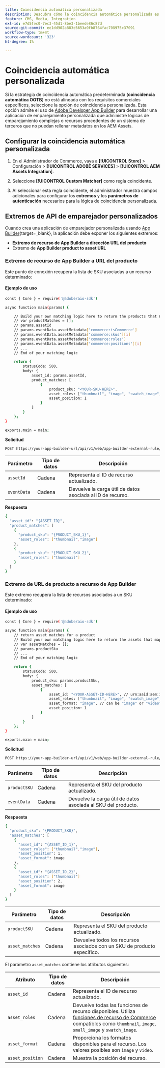 ```yaml
---
title: Coincidencia automática personalizada
description: Descubra cómo la coincidencia automática personalizada es especialmente útil para los comerciantes con una lógica de coincidencia compleja o para aquellos que dependen de un sistema de terceros que no puede rellenar metadatos en los AEM Assets.
feature: CMS, Media, Integration
exl-id: e7d5fec0-7ec3-45d1-8be3-1beede86c87d
source-git-commit: ee1dd902a883e5653a9fb8764fac708975c37091
workflow-type: tm+mt
source-wordcount: '323'
ht-degree: 1%

---
```


# Coincidencia automática personalizada

Si la estrategia de coincidencia automática predeterminada (**coincidencia automática OOTB**) no está alineada con los requisitos comerciales específicos, seleccione la opción de coincidencia personalizada. Esta opción admite el uso de [Adobe Developer App Builder](https://experienceleague.adobe.com/en/docs/commerce-learn/tutorials/adobe-developer-app-builder/introduction-to-app-builder) para desarrollar una aplicación de emparejamiento personalizada que administre lógicas de emparejamiento complejas o recursos procedentes de un sistema de terceros que no puedan rellenar metadatos en los AEM Assets.

## Configurar la coincidencia automática personalizada

1. En el Administrador de Commerce, vaya a **[!UICONTROL Store]** > Configuración > **[!UICONTROL ADOBE SERVICES]** > **[!UICONTROL AEM Assets Integration]**.

1. Seleccione **[!UICONTROL Custom Matcher]** como regla coincidente.

1. Al seleccionar esta regla coincidente, el administrador muestra campos adicionales para configurar los **extremos** y los **parámetros de autenticación** necesarios para la lógica de coincidencia personalizada.

## Extremos de API de emparejador personalizados

Cuando crea una aplicación de emparejador personalizada usando [App Builder](https://experienceleague.adobe.com/en/docs/commerce-learn/tutorials/adobe-developer-app-builder/introduction-to-app-builder){target=_blank}, la aplicación debe exponer los siguientes extremos:

* **Extremo de recurso de App Builder a dirección URL del producto**
* Extremo de **App Builder product to asset URL**

### Extremo de recurso de App Builder a URL del producto

Este punto de conexión recupera la lista de SKU asociadas a un recurso determinado:

#### Ejemplo de uso

```bash
const { Core } = require('@adobe/aio-sdk')

async function main(params) {

    // Build your own matching logic here to return the products that map to the assetId
    // var productMatches = [];
    // params.assetId
    // params.eventData.assetMetadata['commerce:isCommerce']
    // params.eventData.assetMetadata['commerce:skus'][i]
    // params.eventData.assetMetadata['commerce:roles']
    // params.eventData.assetMetadata['commerce:positions'][i]
    // ...
    // End of your matching logic

    return {
        statusCode: 500,
        body: {
            asset_id: params.assetId,
            product_matches: [
                {
                    product_sku: "<YOUR-SKU-HERE>",
                    asset_roles: ["thumbnail", "image", "swatch_image", "small_image"],
                    asset_position: 1
                }
            ]
        }
    };
}

exports.main = main;
```

**Solicitud**

```bash
POST https://your-app-builder-url/api/v1/web/app-builder-external-rule/asset-to-product
```

| Parámetro | Tipo de datos | Descripción |
| --- | --- | --- |
| `assetId` | Cadena | Representa el ID de recurso actualizado. |
| `eventData` | Cadena | Devuelve la carga útil de datos asociada al ID de recurso. |

**Respuesta**

```bash
{
  "asset_id": "{ASSET_ID}",
  "product_matches": [
    {
      "product_sku": "{PRODUCT_SKU_1}",
      "asset_roles": ["thumbnail","image"]
    },
    {
      "product_sku": "{PRODUCT_SKU_2}",
      "asset_roles": ["thumbnail"]
    }
  ]
}
```

### Extremo de URL de producto a recurso de App Builder

Este extremo recupera la lista de recursos asociados a un SKU determinado:

#### Ejemplo de uso

```bash
const { Core } = require('@adobe/aio-sdk')

async function main(params) {
    // return asset matches for a product
    // Build your own matching logic here to return the assets that map to the productSku
    // var assetMatches = [];
    // params.productSku
    // ...
    // End of your matching logic

    return {
        statusCode: 500,
        body: {
            product_sku: params.productSku,
            asset_matches: [
                {
                    asset_id: "<YOUR-ASSET-ID-HERE>", // urn:aaid:aem:1aa1d5i2-17h8-40a7-a228-e3ur588deee1
                    asset_roles: ["thumbnail", "image", "swatch_image", "small_image"],
                    asset_format: "image", // can be "image" or "video"
                    asset_position: 1
                }
            ]
        }
    };
}

exports.main = main;
```

**Solicitud**

```bash
POST https://your-app-builder-url/api/v1/web/app-builder-external-rule/product-to-asset
```

| Parámetro | Tipo de datos | Descripción |
| --- | --- | --- |
| `productSKU` | Cadena | Representa el SKU del producto actualizado. |
| `eventData` | Cadena | Devuelve la carga útil de datos asociada al SKU del producto. |

**Respuesta**

```bash
{
  "product_sku": "{PRODUCT_SKU}",
  "asset_matches": [
    {
      "asset_id": "{ASSET_ID_1}",
      "asset_roles": ["thumbnail","image"],
      "asset_position": 1,
      "asset_format": image
    },
    {
      "asset_id": "{ASSET_ID_2}",
      "asset_roles": ["thumbnail"]
      "asset_position": 2,
      "asset_format": image     
    }
  ]
}
```

| Parámetro | Tipo de datos | Descripción |
| --- | --- | --- |
| `productSKU` | Cadena | Representa el SKU del producto actualizado. |
| `asset_matches` | Cadena | Devuelve todos los recursos asociados con un SKU de producto específico. |

El parámetro `asset_matches` contiene los atributos siguientes:

| Atributo | Tipo de datos | Descripción |
| --- | --- | --- |
| `asset_id` | Cadena | Representa el ID de recurso actualizado. |
| `asset_roles` | Cadena | Devuelve todas las funciones de recurso disponibles. Utiliza [funciones de recurso de Commerce](https://experienceleague.adobe.com/en/docs/commerce-admin/catalog/products/digital-assets/product-image#image-roles) compatibles como `thumbnail`, `image`, `small_image` y `swatch_image`. |
| `asset_format` | Cadena | Proporciona los formatos disponibles para el recurso. Los valores posibles son `image` y `video`. |
| `asset_position` | Cadena | Muestra la posición del recurso. |

